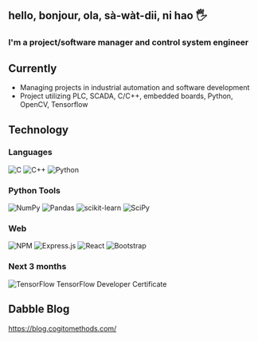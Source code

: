 ##  hello, bonjour, ola, sà-wàt-dii, ni hao :raised_hand_with_fingers_splayed:
### I'm a project/software manager and control system engineer

## Currently
- Managing projects in industrial automation and software development
- Project utilizing PLC, SCADA, C/C++, embedded boards, Python, OpenCV, Tensorflow


## Technology
### Languages
![C](https://img.shields.io/badge/c-%2300599C.svg?style=for-the-badge&logo=c&logoColor=white)
![C++](https://img.shields.io/badge/c++-%2300599C.svg?style=for-the-badge&logo=c%2B%2B&logoColor=white)
![Python](https://img.shields.io/badge/python-3670A0?style=for-the-badge&logo=python&logoColor=ffdd54)

### Python Tools
![NumPy](https://img.shields.io/badge/numpy-%23013243.svg?style=for-the-badge&logo=numpy&logoColor=white)
![Pandas](https://img.shields.io/badge/pandas-%23150458.svg?style=for-the-badge&logo=pandas&logoColor=white)
![scikit-learn](https://img.shields.io/badge/scikit--learn-%23F7931E.svg?style=for-the-badge&logo=scikit-learn&logoColor=white)
![SciPy](https://img.shields.io/badge/SciPy-%230C55A5.svg?style=for-the-badge&logo=scipy&logoColor=%white)

### Web
![NPM](https://img.shields.io/badge/NPM-%23000000.svg?style=for-the-badge&logo=npm&logoColor=white)
![Express.js](https://img.shields.io/badge/express.js-%23404d59.svg?style=for-the-badge&logo=express&logoColor=%2361DAFB)
![React](https://img.shields.io/badge/react-%2320232a.svg?style=for-the-badge&logo=react&logoColor=%2361DAFB)
![Bootstrap](https://img.shields.io/badge/bootstrap-%23563D7C.svg?style=for-the-badge&logo=bootstrap&logoColor=white)

### Next 3 months
![TensorFlow](https://img.shields.io/badge/TensorFlow-%23FF6F00.svg?style=for-the-badge&logo=TensorFlow&logoColor=white) TensorFlow Developer Certificate


## Dabble Blog
https://blog.cogitomethods.com/
<!---
chrapchp/chrapchp is a ✨ special ✨ repository because its `README.md` (this file) appears on your GitHub profile.
You can click the Preview link to take a look at your changes.
--->

